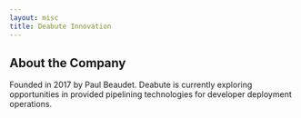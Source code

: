 ```yaml
---
layout: misc
title: Deabute Innovation
---
```


## About the Company

Founded in 2017 by Paul Beaudet. Deabute is currently exploring opportunities in provided pipelining technologies for developer deployment operations.
